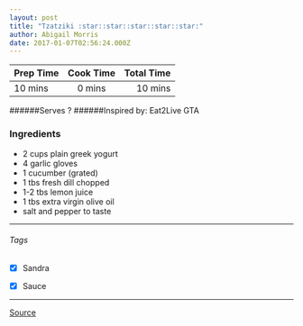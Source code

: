 ```yaml
---
layout: post
title: "Tzatziki :star::star::star::star::star:"
author: Abigail Morris
date: 2017-01-07T02:56:24.000Z
---
```


| Prep Time  | Cook Time    | Total Time  |
| ---------- |:------------:| -----------:|
| 10 mins    | 0 mins      | 10 mins     |


######Serves ?
######Inspired by: Eat2Live GTA

### Ingredients

* 2 cups plain greek yogurt
* 4 garlic gloves
* 1 cucumber (grated)
* 1 tbs fresh dill chopped
* 1-2 tbs lemon juice
* 1 tbs extra virgin olive oil
* salt and pepper to taste

---

###### Tags
- [x] Sandra
- [x] Sauce


---

[Source](www.eat2livegta.com)

